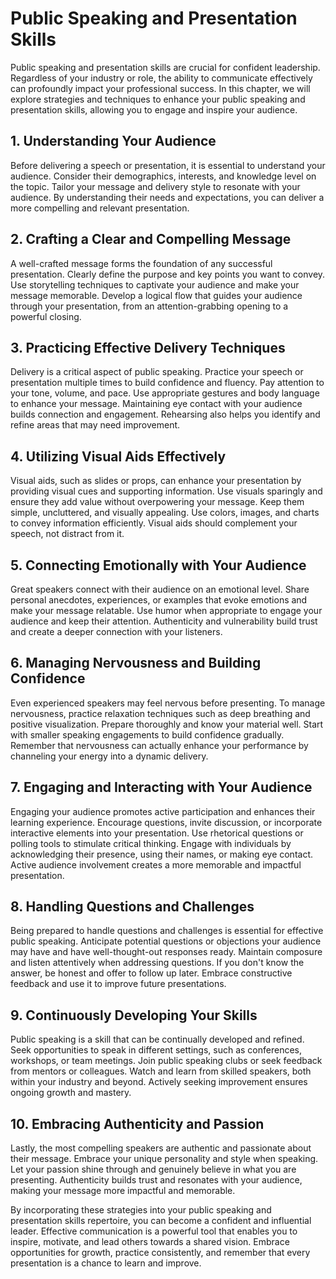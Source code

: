 Public Speaking and Presentation Skills
===================================================

Public speaking and presentation skills are crucial for confident leadership. Regardless of your industry or role, the ability to communicate effectively can profoundly impact your professional success. In this chapter, we will explore strategies and techniques to enhance your public speaking and presentation skills, allowing you to engage and inspire your audience.

**1. Understanding Your Audience**
----------------------------------

Before delivering a speech or presentation, it is essential to understand your audience. Consider their demographics, interests, and knowledge level on the topic. Tailor your message and delivery style to resonate with your audience. By understanding their needs and expectations, you can deliver a more compelling and relevant presentation.

**2. Crafting a Clear and Compelling Message**
----------------------------------------------

A well-crafted message forms the foundation of any successful presentation. Clearly define the purpose and key points you want to convey. Use storytelling techniques to captivate your audience and make your message memorable. Develop a logical flow that guides your audience through your presentation, from an attention-grabbing opening to a powerful closing.

**3. Practicing Effective Delivery Techniques**
-----------------------------------------------

Delivery is a critical aspect of public speaking. Practice your speech or presentation multiple times to build confidence and fluency. Pay attention to your tone, volume, and pace. Use appropriate gestures and body language to enhance your message. Maintaining eye contact with your audience builds connection and engagement. Rehearsing also helps you identify and refine areas that may need improvement.

**4. Utilizing Visual Aids Effectively**
----------------------------------------

Visual aids, such as slides or props, can enhance your presentation by providing visual cues and supporting information. Use visuals sparingly and ensure they add value without overpowering your message. Keep them simple, uncluttered, and visually appealing. Use colors, images, and charts to convey information efficiently. Visual aids should complement your speech, not distract from it.

**5. Connecting Emotionally with Your Audience**
------------------------------------------------

Great speakers connect with their audience on an emotional level. Share personal anecdotes, experiences, or examples that evoke emotions and make your message relatable. Use humor when appropriate to engage your audience and keep their attention. Authenticity and vulnerability build trust and create a deeper connection with your listeners.

**6. Managing Nervousness and Building Confidence**
---------------------------------------------------

Even experienced speakers may feel nervous before presenting. To manage nervousness, practice relaxation techniques such as deep breathing and positive visualization. Prepare thoroughly and know your material well. Start with smaller speaking engagements to build confidence gradually. Remember that nervousness can actually enhance your performance by channeling your energy into a dynamic delivery.

**7. Engaging and Interacting with Your Audience**
--------------------------------------------------

Engaging your audience promotes active participation and enhances their learning experience. Encourage questions, invite discussion, or incorporate interactive elements into your presentation. Use rhetorical questions or polling tools to stimulate critical thinking. Engage with individuals by acknowledging their presence, using their names, or making eye contact. Active audience involvement creates a more memorable and impactful presentation.

**8. Handling Questions and Challenges**
----------------------------------------

Being prepared to handle questions and challenges is essential for effective public speaking. Anticipate potential questions or objections your audience may have and have well-thought-out responses ready. Maintain composure and listen attentively when addressing questions. If you don't know the answer, be honest and offer to follow up later. Embrace constructive feedback and use it to improve future presentations.

**9. Continuously Developing Your Skills**
------------------------------------------

Public speaking is a skill that can be continually developed and refined. Seek opportunities to speak in different settings, such as conferences, workshops, or team meetings. Join public speaking clubs or seek feedback from mentors or colleagues. Watch and learn from skilled speakers, both within your industry and beyond. Actively seeking improvement ensures ongoing growth and mastery.

**10. Embracing Authenticity and Passion**
------------------------------------------

Lastly, the most compelling speakers are authentic and passionate about their message. Embrace your unique personality and style when speaking. Let your passion shine through and genuinely believe in what you are presenting. Authenticity builds trust and resonates with your audience, making your message more impactful and memorable.

By incorporating these strategies into your public speaking and presentation skills repertoire, you can become a confident and influential leader. Effective communication is a powerful tool that enables you to inspire, motivate, and lead others towards a shared vision. Embrace opportunities for growth, practice consistently, and remember that every presentation is a chance to learn and improve.

